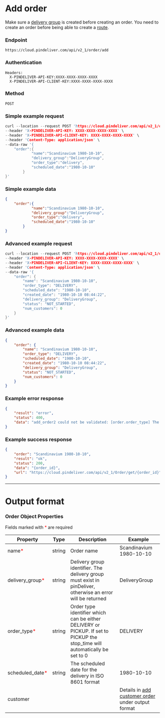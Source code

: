 # Add order

Make sure a [delivery group](/articles/crud_delivery_group/add_delivery_group.html) is created before creating an order.
You need to create an order before being able to create a [route](/articles/crud_route/add_route.html).

### Endpoint
```
https://cloud.pindeliver.com/api/v2_1/order/add
```

### Authentication
```
Headers:
  X-PINDELIVER-API-KEY:XXXX-XXXX-XXXX-XXXX
  X-PINDELIVER-API-CLIENT-KEY:XXXX-XXXX-XXXX-XXXX
```

### Method
```
POST
```

### Simple example request
```C
curl --location --request POST 'https://cloud.pindeliver.com/api/v2_1/order/add' \
--header 'X-PINDELIVER-API-KEY: XXXX-XXXX-XXXX-XXXX' \
--header 'X-PINDELIVER-API-CLIENT-KEY: XXXX-XXXX-XXXX-XXXX' \
--header 'Content-Type: application/json' \
--data-raw '{
    "order":{
            "name":"Scandinavium 1980-10-10",
            "delivery_group":"DeliveryGroup",
            "order_type":"delivery",
            "scheduled_date":"1980-10-10"
        }
}'
```

### Simple example data
```JSON
{
    "order":{
            "name":"Scandinavium 1980-10-10",
            "delivery_group":"DeliveryGroup",
            "order_type":"delivery",
            "scheduled_date":"1980-10-10"
        }
}
```

### Advanced example request
```C
curl --location --request POST 'https://cloud.pindeliver.com/api/v2_1/order/add' \
--header 'X-PINDELIVER-API-KEY: XXXX-XXXX-XXXX-XXXX' \
--header 'X-PINDELIVER-API-CLIENT-KEY: XXXX-XXXX-XXXX-XXXX' \
--header 'Content-Type: application/json' \
--data-raw '{
    "order": {
        "name": "Scandinavium 1980-10-10",
        "order_type": "DELIVERY",
        "scheduled_date": "1980-10-10",
        "created_date": "1980-10-10 08:44:22",
        "delivery_group": "DeliveryGroup",
        "status": "NOT_STARTED",
        "num_customers": 0
    }
}'
```

### Advanced example data
```JSON
{
    "order": {
        "name": "Scandinavium 1980-10-10",
        "order_type": "DELIVERY",
        "scheduled_date": "1980-10-10",
        "created_date": "1980-10-10 08:44:22",
        "delivery_group": "DeliveryGroup",
        "status": "NOT_STARTED",
        "num_customers": 0
    }
}
```

### Example error response
```JSON
{
    "result": "error",
    "status": 400,
    "data": "add_order2 could not be validated: [order.order_type] The property order_type is required"
}
```

### Example success response
```JSON
{
    "order": "Scandinavium 1980-10-10",
    "result": "ok",
    "status": 200,
    "data": "{order_id}",
    "url": "https://cloud.pindeliver.com/api/v2_1/Order/get/{order_id}"
}
```

---

# Output format

### Order Object Properties

Fields marked with <font color='red'>*</font> are required

|Property             |Type     |Description          |Example      |  
|---------------------|---------|---------------------|-------------|
|name<font color='red'>*</font>|string|Order name|Scandinavium 1980-10-10|
|delivery_group<font color='red'>*</font>|string|Delivery group identifier. The delivery group must exist in pinDeliver, otherwise an error will be returned|DeliveryGroup|
|order_type<font color='red'>*</font>|string|Order type identifier which can be either DELIVERY or PICKUP. If set to PICKUP the stop_time will automatically be set to 0|DELIVERY|
|scheduled_date<font color='red'>*</font>|string|The scheduled date for the delivery in ISO 8601 format|1980-10-10|
|customer|||Details in [add customer order](/articles/crud_customer/add_customer_order.html) under output format|
